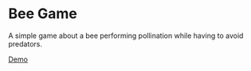 # Bee Game
A simple game about a bee performing pollination while having to avoid predators.

[Demo](https://itsacid-my.sharepoint.com/:v:/g/personal/5024201002_student_its_ac_id/EWPHkE_lM6lDr_WKjRZpRYUB9FmOoEUEwQp-tT_6xU2FYQ?nav=eyJyZWZlcnJhbEluZm8iOnsicmVmZXJyYWxBcHAiOiJPbmVEcml2ZUZvckJ1c2luZXNzIiwicmVmZXJyYWxBcHBQbGF0Zm9ybSI6IldlYiIsInJlZmVycmFsTW9kZSI6InZpZXciLCJyZWZlcnJhbFZpZXciOiJNeUZpbGVzTGlua0NvcHkifX0&e=ZENSKc)
